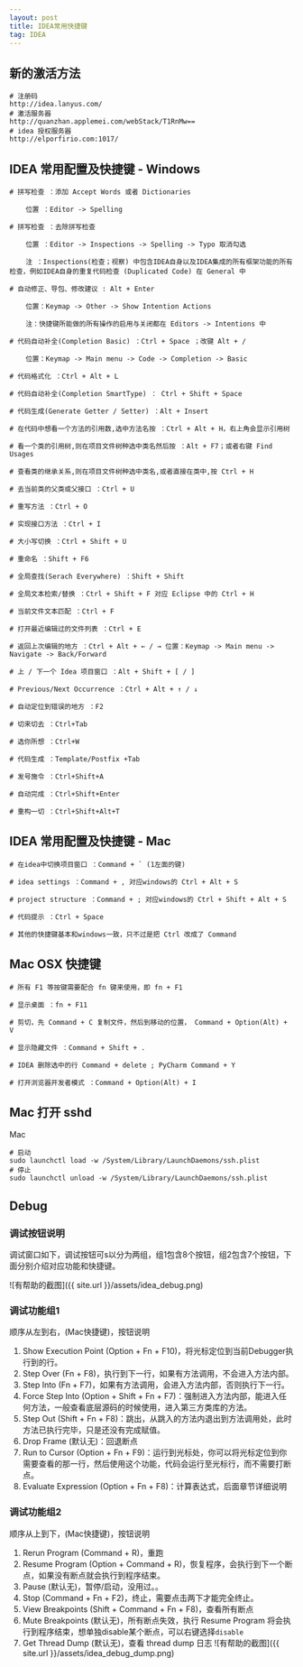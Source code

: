 ```yaml
---
layout: post
title: IDEA常用快捷键
tag: IDEA
---
```


## 新的激活方法
```console
# 注册码
http://idea.lanyus.com/
# 激活服务器
http://quanzhan.applemei.com/webStack/T1RnMw==
# idea 授权服务器
http://elporfirio.com:1017/
```
## IDEA 常用配置及快捷键 - Windows
```console
# 拼写检查 ：添加 Accept Words 或者 Dictionaries
	
	位置 ：Editor -> Spelling
	
# 拼写检查 ：去除拼写检查
	
	位置 ：Editor -> Inspections -> Spelling -> Typo 取消勾选
	
	注 ：Inspections(检查；视察) 中包含IDEA自身以及IDEA集成的所有框架功能的所有检查，例如IDEA自身的重复代码检查 (Duplicated Code) 在 General 中

# 自动修正、导包、修改建议 : Alt + Enter 
	
	位置：Keymap -> Other -> Show Intention Actions	
	
	注：快捷键所能做的所有操作的启用与关闭都在 Editors -> Intentions 中

# 代码自动补全(Completion Basic) ：Ctrl + Space ；改键 Alt + /  

	位置：Keymap -> Main menu -> Code -> Completion -> Basic
	
# 代码格式化 ：Ctrl + Alt + L
	
# 代码自动补全(Completion SmartType) ： Ctrl + Shift + Space

# 代码生成(Generate Getter / Setter) ：Alt + Insert
	
# 在代码中想看一个方法的引用数,选中方法名按 ：Ctrl + Alt + H，右上角会显示引用树

# 看一个类的引用树,则在项目文件树种选中类名然后按 ：Alt + F7；或者右键 Find Usages

# 查看类的继承关系,则在项目文件树种选中类名,或者直接在类中,按 Ctrl + H

# 去当前类的父类或父接口 ：Ctrl + U

# 重写方法 ：Ctrl + O

# 实现接口方法 ：Ctrl + I

# 大小写切换 ：Ctrl + Shift + U

# 重命名 ：Shift + F6

# 全局查找(Serach Everywhere) ：Shift + Shift

# 全局文本检索/替换 ：Ctrl + Shift + F 对应 Eclipse 中的 Ctrl + H

# 当前文件文本匹配 ：Ctrl + F

# 打开最近编辑过的文件列表 ：Ctrl + E

# 返回上次编辑的地方 ：Ctrl + Alt + ← / → 位置：Keymap -> Main menu -> Navigate -> Back/Forward

# 上 / 下一个 Idea 项目窗口 ：Alt + Shift + [ / ]

# Previous/Next Occurrence ：Ctrl + Alt + ↑ / ↓

# 自动定位到错误的地方 ：F2

# 切来切去 ：Ctrl+Tab

# 选你所想 ：Ctrl+W

# 代码生成 ：Template/Postfix +Tab

# 发号施令 ：Ctrl+Shift+A

# 自动完成 ：Ctrl+Shift+Enter

# 重构一切 ：Ctrl+Shift+Alt+T
```

## IDEA 常用配置及快捷键 - Mac
```console
# 在idea中切换项目窗口 ：Command + ` (1左面的键)

# idea settings ：Command + , 对应windows的 Ctrl + Alt + S

# project structure ：Command + ; 对应windows的 Ctrl + Shift + Alt + S

# 代码提示 ：Ctrl + Space

# 其他的快捷键基本和windows一致，只不过是把 Ctrl 改成了 Command
```

## Mac OSX 快捷键
```console
# 所有 F1 等按键需要配合 fn 键来使用，即 fn + F1

# 显示桌面 ：fn + F11

# 剪切，先 Command + C 复制文件，然后到移动的位置， Command + Option(Alt) + V

# 显示隐藏文件 ：Command + Shift + .

# IDEA 删除选中的行 Command + delete ; PyCharm Command + Y

# 打开浏览器开发者模式 ：Command + Option(Alt) + I
```

## Mac 打开 sshd
Mac 

```shell
# 启动
sudo launchctl load -w /System/Library/LaunchDaemons/ssh.plist
# 停止
sudo launchctl unload -w /System/Library/LaunchDaemons/ssh.plist
```

## Debug
### 调试按钮说明
调试窗口如下，调试按钮可s以分为两组，组1包含8个按钮，组2包含7个按钮，下面分别介绍对应功能和快捷键。

![有帮助的截图]({{ site.url }}/assets/idea_debug.png)

### 调试功能组1
顺序从左到右，(Mac快捷键)，按钮说明

1. Show Execution Point (Option + Fn + F10)，将光标定位到当前Debugger执行到的行。
2. Step Over (Fn + F8)，执行到下一行，如果有方法调用，不会进入方法内部。
3. Step Into (Fn + F7)，如果有方法调用，会进入方法内部，否则执行下一行。
4. Force Step Into (Option + Shift + Fn + F7)：强制进入方法内部，能进入任何方法，一般查看底层源码的时候使用，进入第三方类库的方法。
5. Step Out (Shift + Fn + F8)：跳出，从跳入的方法内退出到方法调用处，此时方法已执行完毕，只是还没有完成赋值。
6. Drop Frame (默认无)：回退断点
7. Run to Cursor (Option + Fn + F9)：运行到光标处，你可以将光标定位到你需要查看的那一行，然后使用这个功能，代码会运行至光标行，而不需要打断点。
8. Evaluate Expression (Option + Fn + F8)：计算表达式，后面章节详细说明

### 调试功能组2
顺序从上到下，(Mac快捷键)，按钮说明

1. Rerun Program (Command + R)，重跑
2. Resume Program (Option + Command + R)，恢复程序，会执行到下一个断点，如果没有断点就会执行到程序结束。
3. Pause (默认无)，暂停/启动，没用过。。
4. Stop (Command + Fn + F2)，终止，需要点击两下才能完全终止。
5. View Breakpoints (Shift + Command + Fn + F8)，查看所有断点
6. Mute Breakpoints (默认无)，所有断点失效，执行 Resume Program 将会执行到程序结束，想单独disable某个断点，可以右键选择`disable`
7. Get Thread Dump (默认无)，查看 thread dump 日志
![有帮助的截图]({{ site.url }}/assets/idea_debug_dump.png)

